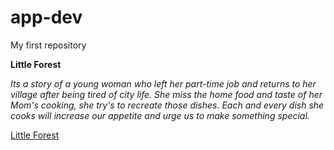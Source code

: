 # app-dev
My first repository

**Little Forest**

  *Its a story of a young woman who left her part-time job and returns to her village after being tired of city life. She miss the home food and taste of her Mom's cooking, she try's to recreate those dishes. Each and every dish she cooks will increase our appetite and urge us to make something special.*

  [Little Forest](https://www.imdb.com/title/tt6083230/reviews/#:~:text=Its%20a%20story%20of%20a,us%20to%20make%20something%20special.)
